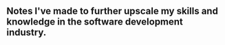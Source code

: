 ## Notes I've made to further upscale my skills and knowledge in the software development industry.
